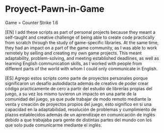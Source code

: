 # Proyect-Pawn-in-Game
Game = Counter Strike 1.6


[EN] 
I add these scripts as part of personal projects because they meant a self-taught and creative challenge of being able to create code practically from scratch 
through the study of game-specific libraries. At the same time, they had an impact on a part of the game community, as I was able to work remotely by selling 
and creating my own game projects. This meant adaptability, problem-solving, and meeting established deadlines, as well as learning English communication skills, 
as I worked with people from different parts of the world with whom I could only communicate in English.


[ES]
Agrego estos scripts como parte de proyectos personales porque significaron un desafío autodidacta además de creativo de poder crear código practicamente 
de cero a partir del estudio de librerías propias del juego, a su vez los mismo tuvieron un impacto en una parte de la comunidad del juego, ya que pude 
trabajar de modo remoto mediante la venta y creación de proyectos propios del juego, esto significo en si una capacidad en la adaptabilidad, resolución de 
problemas y cumplimiento de plazos establecidos además de un aprendizaje en comunicación de inglés debido a que trabajaba para gente de distintas partes 
del mundo con los que solo pude comunicarme mediante el inglés.


